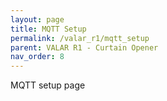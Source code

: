 ```yaml
---
layout: page
title: MQTT Setup
permalink: /valar_r1/mqtt_setup
parent: VALAR R1 - Curtain Opener
nav_order: 8
---
```


MQTT setup page

